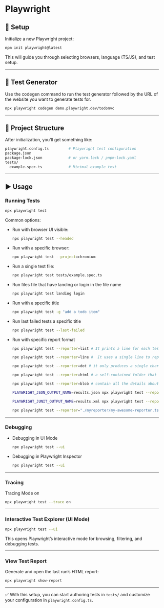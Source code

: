 # Playwright

## 🚀 Setup

Initialize a new Playwright project:

```bash
npm init playwright@latest
```

This will guide you through selecting browsers, language (TS/JS), and test setup.

---

## 🧪 Test Generator

Use the codegen command to run the test generator followed by the URL of the website you want to generate tests for.

```bash
npx playwright codegen demo.playwright.dev/todomvc
```

---

## 📂 Project Structure

After initialization, you’ll get something like:

```bash
playwright.config.ts         # Playwright test configuration
package.json
package-lock.json            # or yarn.lock / pnpm-lock.yaml
tests/
  example.spec.ts            # Minimal example test
```

---

## ▶️ Usage

### Running Tests

```bash
npx playwright test
```

Common options:

- Run with browser UI visible:  

  ```bash
  npx playwright test --headed
  ```

- Run with a specific browser:  

  ```bash
  npx playwright test --project=chromium
  ```

- Run a single test file:  

  ```bash
  npx playwright test tests/example.spec.ts
  ```

- Run files file that have landing or login in the file name

  ```bash
  npx playwright test landing login
  ```

- Run with a specific title

  ```bash
  npx playwright test -g "add a todo item"
  ```

- Run last failed tests a specific title

  ```bash
  npx playwright test --last-failed
  ```

- Run with specific report format

  ```bash
  npx playwright test --reporter=list # It prints a line for each test being run.
  ```

  ```bash
  npx playwright test --reporter=line #  It uses a single line to report last finished test, and prints failures when they occur
  ```

  ```bash
  npx playwright test --reporter=dot # it only produces a single character per successful test run.
  ```

  ```bash
  npx playwright test --reporter=html # a self-contained folder that contains report for the test run that can be served as a web page.
  ```

  ```bash
  npx playwright test --reporter=blob # contain all the details about the test run and can be used later to produce any other report. (zip file)
  ```

  ```bash
  PLAYWRIGHT_JSON_OUTPUT_NAME=results.json npx playwright test --reporter=json # produces an object with all information about the test run.
  ```
  
  ```bash
  PLAYWRIGHT_JUNIT_OUTPUT_NAME=results.xml npx playwright test --reporter=junit # produces a JUnit-style xml report.reporter
  ```

  ```bash
  npx playwright test --reporter="./myreporter/my-awesome-reporter.ts" # custom reporter
  ```

---

### Debugging

- Debugging in UI Mode

  ```bash
  npx playwright test --ui
  ```

- Debugging in Playwright Inspector

  ```bash
  npx playwright test --ui
  ```

---

### Tracing

Tracing Mode on

  ```bash
  npx playwright test --trace on
  ```

---

### Interactive Test Explorer (UI Mode)

```bash
npx playwright test --ui
```

This opens Playwright’s interactive mode for browsing, filtering, and debugging tests.

---

### View Test Report

Generate and open the last run’s HTML report:

```bash
npx playwright show-report
```

---

✅ With this setup, you can start authoring tests in `tests/` and customize your configuration in `playwright.config.ts`.
